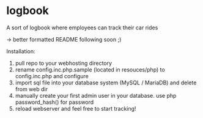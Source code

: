 # logbook
A sort of logbook where employees can track their car rides

-> better formatted README following soon ;)

Installation:
1. pull repo to your webhosting directory
2. rename config.inc.php.sample (located in resouces/php) to config.inc.php and configure
3. import sql file into your database system (MySQL / MariaDB) and delete from web dir
4. manually create your first admin user in your database. use php password_hash() for password
5. reload webserver and feel free to start tracking!
